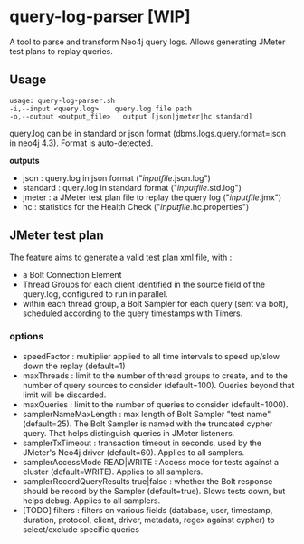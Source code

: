 # query-log-parser [WIP]
A tool to parse and transform Neo4j query logs.
Allows generating JMeter test plans to replay queries.

## Usage
```
usage: query-log-parser.sh 
-i,--input <query.log>    query.log file path
-o,--output <output_file>   output [json|jmeter|hc|standard]
```

query.log can be in standard or json format (dbms.logs.query.format=json in neo4j 4.3). Format is auto-detected.

**outputs** 
* json : query.log in json format ("_inputfile_.json.log")
* standard : query.log in standard format ("_inputfile_.std.log")
* jmeter : a JMeter test plan file to replay the query log ("_inputfile_.jmx")
* hc : statistics for the Health Check ("_inputfile_.hc.properties")

## JMeter test plan

The feature aims to generate a valid test plan xml file, with :
- a Bolt Connection Element 
- Thread Groups for each client identified in the source field of the query.log, configured to run in parallel.
- within each thread group, a Bolt Sampler for each query (sent via bolt), scheduled according to the query timestamps with Timers. 

### options
- speedFactor <decimal> : multiplier applied to all time intervals to speed up/slow down the replay (default=1)
- maxThreads <integer> : limit to the number of thread groups to create, and to the number of query sources to consider (default=100). Queries beyond that limit will be discarded.
- maxQueries <integer> : limit to the number of queries to consider (default=1000).
- samplerNameMaxLength <integer> : max length of Bolt Sampler "test name" (default=25). The Bolt Sampler is named with the truncated cypher query. That helps distinguish queries in JMeter listeners.
- samplerTxTimeout <integer> : transaction timeout in seconds, used by the JMeter's Neo4j driver (default=60). Applies to all samplers.
- samplerAccessMode READ|WRITE : Access mode for tests against a cluster (default=WRITE). Applies to all samplers.
- samplerRecordQueryResults true|false : whether the Bolt response should be record by the Sampler (default=true). Slows tests down, but helps debug. Applies to all samplers.
- [TODO] filters <some format> : filters on various fields (database, user, timestamp, duration, protocol, client, driver, metadata, regex against cypher) to select/exclude specific queries